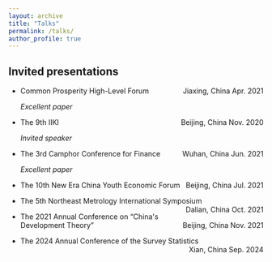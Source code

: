 ```yaml
---
layout: archive
title: "Talks"
permalink: /talks/
author_profile: true
---
```


Invited presentations
------

* Common Prosperity High-Level Forum  <span style="float:right">Jiaxing, China  Apr. 2021</span>

    *Excellent paper*
  
* The 9th IIKI  <span style="float:right">Beijing, China  Nov. 2020</span>

   _Invited speaker_

* The 3rd Camphor Conference for Finance <span style="float:right">Wuhan, China Jun. 2021</span>

   *Excellent paper*
  
* The 10th New Era China Youth Economic Forum <span style="float:right">Beijing, China  Jul. 2021</span>

* The 5th Northeast Metrology International Symposium <span style="float:right">Dalian, China Oct. 2021</span>

* The 2021 Annual Conference on “China's Development Theory”  <span style="float:right">Beijing, China Nov. 2021</span>

* The 2024 Annual Conference of the Survey Statistics  <span style="float:right">Xian, China Sep. 2024</span>
